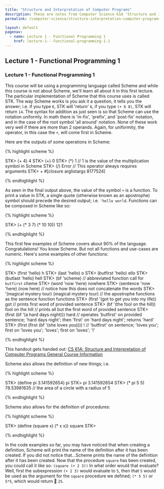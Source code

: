 ```yaml
---
title: "Structure and Interpretation of Computer Programs"
description: These are notes from Computer Science 61A 'Structure and Interpretation of Computer Programs' (SICP) lectures with Brian Harvey at UC Berkeley.
permalink: /computer-science/structure-interpretation-computer-programs

layout: default
pagenav:
  - name: Lecture 1 - Functional Programming 1
    href: lecture-1---functional-programming-1-1
---
```


## Lecture 1 - Functional Programming 1

### Lecture 1 - Functional Programming 1

This course will be using a programming language called Scheme and while this course is not about Scheme, we'll learn all about it in this first lecture. The particular implementation of Scheme that this course uses is called STK. The way Scheme works is you ask it a question, it tells you the answer; i.e. if you type `6`, STK will 'return' `6`, if you type `(+ 6 8)`, STK will return `14`. The syntax for addition as just seen is so that Scheme can use the notation uniformly. In math there is 'in-fix', 'prefix', and 'post-fix' notation, and in the case of the root symbol 'all around' notation. None of these work very well if there are more than 2 operands. Again, for uniformity, the operator, in this case the `+`, will come first in Scheme.

Here are the outputs of some operations in Scheme:

{% highlight scheme %}

STK> (+ 4)
4
STK> (+)
0
STK> (*)
1 // 1 is the value of the multiplication symbol in Scheme
STK> (/)
Error // This operator always requires arguments
STK> +
#[closure arglistargs 8177524]

{% endhighlight %}

As seen in the final output above, the value of the symbol `+` is a function. To print a value in STK, a single quote (otherwise known as an apostrophe) symbol should precede the desired output; i.e. `'hello world`. Functions can be composed in Scheme like so:

{% highlight scheme %}

STK> (+ (* 3 7) (* 10 10))
121

{% endhighlight %}

This first few examples of Scheme covers about 90% of the language. Congratulations! You know Scheme. But not all functions and use-cases are numeric. Here's some examples of other functions:

{% highlight scheme %}

STK> (first 'hello)
h
STK> (last 'hello)
o
STK> (butfirst 'hello)
ello
STK> (butlast 'hello)
hell
STK> (bf 'scheme) // abbreviated function call for `butfirst`
cheme
STK> (word 'now 'here)
nowhere
STK> (sentence 'now 'here)
(now here) // notice how this does not concatenate the words
STK> '(magical mystery tour)
(magical mystery tour) // the apostrophe functions as the sentence function functions
STK> (first '(got to get you into my life))
got // prints first word of provided sentence
STK> (bf '(the fool on the hill))
fool on the hill // prints all but the first word of provided sentence
STK> (first (bf '(a hard days night)))
hard // operates 'butfirst' on provided sentence; 'hard days night'; then 'first' on 'hard days night'; returns 'hard'
STK> (first (first (bf '(she loves you))))
l // 'butfirst' on sentence; 'loves you'; first on 'loves you'; 'loves'; first on 'loves'; 'l'

{% endhighlight %}

This handout gets handed out: [CS 61A: Structure and Interpretation of Computer Programs General Course Information](https://people.eecs.berkeley.edu/~bh/61a-pages/first-day-handout.pdf)

Scheme also allows the definition of new things; i.e.

{% highlight scheme %}

STK> (define pi 3.141592654)
pi
STK> pi
3.141592654
STK> (* pi 5 5)
78.53981635 // the area of a circle with a radius of 5

{% endhighlight %}

Scheme also allows for the definition of procedures:

{% highlight scheme %}

STK> (define (square x)
        (* x x))
square
STK>

{% endhighlight %}

In the code examples so far, you may have noticed that when creating a definition, Scheme will print the name of the definition after it has been created. If you did not notice that...Scheme prints the name of the definition after it has been created. Now that the procedure `square` has been created, you could call it like so: `(square (+ 2 3))` In what order would that evaluate? Well, first the subexpression `(+ 2 3)` would evaluate to `5`, then that `5` would be used as the argument for the `square` procedure we defined; `(* 5 5)` or `5*5`, which would return 🥁 `25`.